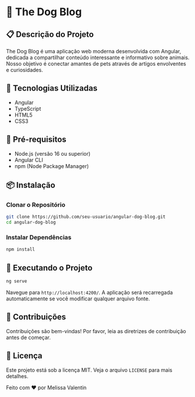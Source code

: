 # 🐶 The Dog Blog

## 📋 Descrição do Projeto
The Dog Blog é uma aplicação web moderna desenvolvida com Angular, dedicada a compartilhar conteúdo interessante e informativo sobre animais. Nosso objetivo é conectar amantes de pets através de artigos envolventes e curiosidades.


## 🚀 Tecnologias Utilizadas
- Angular
- TypeScript
- HTML5
- CSS3

## 🔧 Pré-requisitos
- Node.js (versão 16 ou superior)
- Angular CLI
- npm (Node Package Manager)

## 📦 Instalação

### Clonar o Repositório
```bash
git clone https://github.com/seu-usuario/angular-dog-blog.git
cd angular-dog-blog
```

### Instalar Dependências
```bash
npm install
```

## 🌟 Executando o Projeto
```bash
ng serve
```
Navegue para `http://localhost:4200/`. A aplicação será recarregada automaticamente se você modificar qualquer arquivo fonte.

## 🤝 Contribuições
Contribuições são bem-vindas! Por favor, leia as diretrizes de contribuição antes de começar.

## 📄 Licença
Este projeto está sob a licença MIT. Veja o arquivo `LICENSE` para mais detalhes.

Feito com ❤️ por Melissa Valentin
